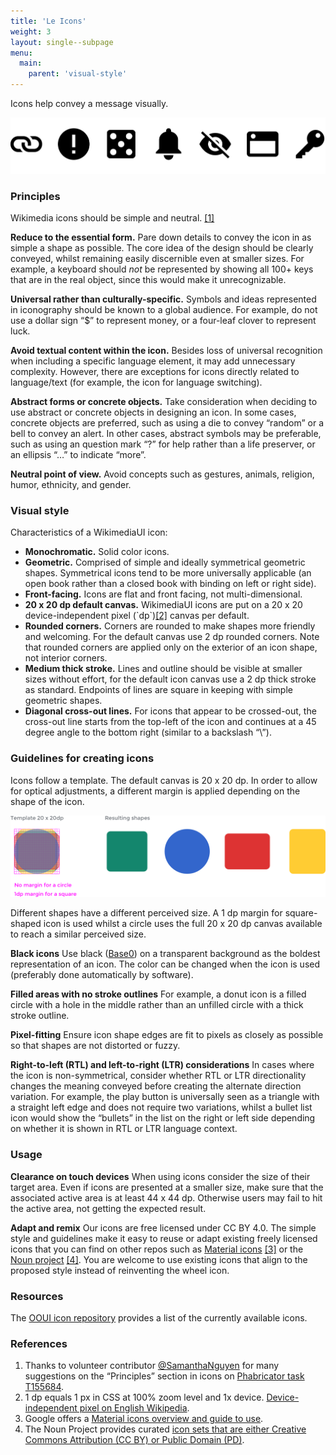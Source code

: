 ```yaml
---
title: 'Le Icons'
weight: 3
layout: single--subpage
menu:
  main:
    parent: 'visual-style'
---
```


Icons help convey a message visually.

![Sample of WikimediaUI icons](icons-sample.svg)

### Principles

Wikimedia icons should be simple and neutral. [\[1\]](#References)

**Reduce to the essential form.** Pare down details to convey the icon in as simple a shape as possible. The core idea of the design should be clearly conveyed, whilst remaining easily discernible even at smaller sizes. For example, a keyboard should _not_ be represented by showing all 100+ keys that are in the real object, since this would make it unrecognizable.

**Universal rather than culturally-specific.** Symbols and ideas represented in iconography should be known to a global audience. For example, do not use a dollar sign “$” to represent money, or a four-leaf clover to represent luck.

**Avoid textual content within the icon.** Besides loss of universal recognition when including a specific language element, it may add unnecessary complexity. However, there are exceptions for icons directly related to language/text (for example, the icon for language switching).

**Abstract forms or concrete objects.** Take consideration when deciding to use abstract or concrete objects in designing an icon. In some cases, concrete objects are preferred, such as using a die to convey “random” or a bell to convey an alert. In other cases, abstract symbols may be preferable, such as using an question mark “?” for help rather than a life preserver, or an ellipsis “…” to indicate “more”.

**Neutral point of view.** Avoid concepts such as gestures, animals, religion, humor, ethnicity, and gender.

### Visual style

Characteristics of a WikimediaUI icon:

*   **Monochromatic.** Solid color icons.
*   **Geometric.** Comprised of simple and ideally symmetrical geometric shapes. Symmetrical icons tend to be more universally applicable (an open book rather than a closed book with binding on left or right side).
*   **Front-facing.** Icons are flat and front facing, not multi-dimensional.
*   **20 x 20 dp default canvas.** WikimediaUI icons are put on a 20 x 20 device-independent pixel (\`dp\`)[\[2\]](#References) canvas per default.
*   **Rounded corners.** Corners are rounded to make shapes more friendly and welcoming. For the default canvas use 2 dp rounded corners. Note that rounded corners are applied only on the exterior of an icon shape, not interior corners.
*   **Medium thick stroke.** Lines and outline should be visible at smaller sizes without effort, for the default icon canvas use a 2 dp thick stroke as standard. Endpoints of lines are square in keeping with simple geometric shapes.
*   **Diagonal cross-out lines.** For icons that appear to be crossed-out, the cross-out line starts from the top-left of the icon and continues at a 45 degree angle to the bottom right (similar to a backslash “\\”).

### Guidelines for creating icons

Icons follow a template. The default canvas is 20 x 20 dp. In order to allow for optical adjustments, a different margin is applied depending on the shape of the icon.

![Icon sizes at different shapes for optical adjustment](icons-optical-adjustment.png)

Different shapes have a different perceived size. A 1 dp margin for square-shaped icon is used whilst a circle uses the full 20 x 20 dp canvas available to reach a similar perceived size.

**Black icons**
Use black ([Base0](visual-style_colors.html)) on a transparent background as the boldest representation of an icon. The color can be changed when the icon is used (preferably done automatically by software).

**Filled areas with no stroke outlines**
For example, a donut icon is a filled circle with a hole in the middle rather than an unfilled circle with a thick stroke outline.

**Pixel-fitting**
Ensure icon shape edges are fit to pixels as closely as possible so that shapes are not distorted or fuzzy.

**Right-to-left (RTL) and left-to-right (LTR) considerations**
In cases where the icon is non-symmetrical, consider whether RTL or LTR directionality changes the meaning conveyed before creating the alternate direction variation. For example, the play button is universally seen as a triangle with a straight left edge and does not require two variations, whilst a bullet list icon would show the “bullets” in the list on the right or left side depending on whether it is shown in RTL or LTR language context.

### Usage

**Clearance on touch devices**
When using icons consider the size of their target area. Even if icons are presented at a smaller size, make sure that the associated active area is at least 44 x 44 dp. Otherwise users may fail to hit the active area, not getting the expected result.

**Adapt and remix**
Our icons are free licensed under CC BY 4.0.
The simple style and guidelines make it easy to reuse or adapt existing freely licensed icons that you can find on other repos such as [Material icons](https://material.io/icons/) [\[3\]](#References) or the [Noun project](https://thenounproject.com/) [\[4\]](#References). You are welcome to use existing icons that align to the proposed style instead of reinventing the wheel icon.

### Resources

The [OOUI icon repository](https://doc.wikimedia.org/oojs-ui/master/demos/?page=icons&theme=wikimediaui&direction=ltr&platform=desktop#icons-mediawiki-ltr) provides a list of the currently available icons.

### References

1.  Thanks to volunteer contributor [@SamanthaNguyen](https://phabricator.wikimedia.org/p/SamanthaNguyen/) for many suggestions on the “Principles” section in icons on [Phabricator task T155684](https://phabricator.wikimedia.org/T155684).
2.  1 dp equals 1 px in CSS at 100% zoom level and 1x device. [Device-independent pixel on English Wikipedia](https://en.wikipedia.org/wiki/Device-independent_pixel).
3.  Google offers a [Material icons overview and guide to use](https://material.io/guidelines/style/icons.html).
4.  The Noun Project provides curated [icon sets that are either Creative Commons Attribution (CC BY) or Public Domain (PD)](https://thenounproject.zendesk.com/hc/en-us/articles/200509798-What-licenses-do-you-use-).
